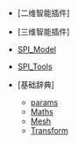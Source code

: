 <!-- docs/_sidebar.md -->

* [二维智能插件]

* [三维智能插件]
 * [SPI_Model](./markdown/SPITool_Model.md)
 * [SPI_Tools](./markdown/SPITool_Tools.md)

* [基础辞典]
    * [params](./markdown/Params.md)
    * [Maths](./Markdown/Maths.md)
    * [Mesh](./markdown/Mesh.md)
    * [Transform](./markdown/transform.md)

